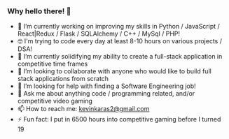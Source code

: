 ### Why hello there! 👋


- 🔭 I’m currently working on improving my skills in Python / JavaScript / React|Redux / Flask / SQLAlchemy / C++ / MySql / PHP!
- 🤓 I'm trying to code every day at least 8-10 hours on various projects / DSA! 
- 🌱 I’m currently solidifying my ability to create a full-stack application in competitive time frames
- 👯 I’m looking to collaborate with anyone who would like to build full stack applications from scratch
- 🤔 I’m looking for help with finding a Software Engineering job!
- 💬 Ask me about anything code / programming related, and/or competitive video gaming
- 📫 How to reach me: kevinkaras2@gmail.com
- ⚡ Fun fact: I put in 6500 hours into competitive gaming before I turned 19

